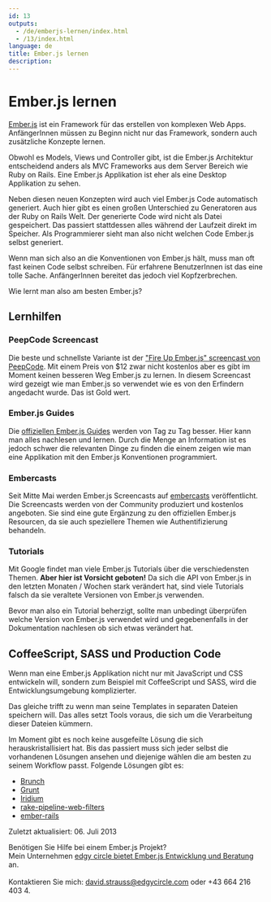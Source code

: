 ```yaml
---
id: 13
outputs:
  - /de/emberjs-lernen/index.html
  - /13/index.html
language: de
title: Ember.js lernen
description:
---
```

# Ember.js lernen

[Ember.js](http://emberjs.com/) ist ein Framework für das erstellen von komplexen Web Apps. AnfängerInnen müssen zu Beginn nicht nur das Framework, sondern auch zusätzliche Konzepte lernen.

Obwohl es Models, Views und Controller gibt, ist die Ember.js Architektur entscheidend anders als MVC Frameworks aus dem Server Bereich wie Ruby on Rails. Eine Ember.js Applikation ist eher als eine Desktop Applikation zu sehen.

Neben diesen neuen Konzepten wird auch viel Ember.js Code automatisch generiert. Auch hier gibt es einen großen Unterschied zu Generatoren aus der Ruby on Rails Welt. Der generierte Code wird nicht als Datei gespeichert. Das passiert stattdessen alles während der Laufzeit direkt im Speicher. Als Programmierer sieht man also nicht welchen Code Ember.js selbst generiert.

Wenn man sich also an die Konventionen von Ember.js hält, muss man oft fast keinen Code selbst schreiben. Für erfahrene BenutzerInnen ist das eine tolle Sache. AnfängerInnen bereitet das jedoch viel Kopfzerbrechen.

Wie lernt man also am besten Ember.js?

## Lernhilfen

### PeepCode Screencast
Die beste und schnellste Variante ist der ["Fire Up Ember.js" screencast von PeepCode](https://peepcode.com/products/emberjs).  Mit einem Preis von $12 zwar nicht kostenlos aber es gibt im Moment keinen besseren Weg Ember.js zu lernen. In diesem Screencast wird gezeigt wie man Ember.js so verwendet wie es von den Erfindern angedacht wurde. Das ist Gold wert.

### Ember.js Guides
Die [offiziellen Ember.js Guides](http://emberjs.com/guides/) werden von Tag zu Tag besser. Hier kann man alles nachlesen und lernen. Durch die Menge an Information ist es jedoch schwer die relevanten Dinge zu finden die einem zeigen wie man eine Applikation mit den Ember.js Konventionen programmiert.

### Embercasts
Seit Mitte Mai werden Ember.js Screencasts auf [embercasts](http://www.embercasts.com/) veröffentlicht. Die Screencasts werden von der Community produziert und kostenlos angeboten. Sie sind eine gute Ergänzung zu den offiziellen Ember.js Resourcen, da sie auch speziellere Themen wie Authentifizierung behandeln.

### Tutorials
Mit Google findet man viele Ember.js Tutorials über die verschiedensten Themen. **Aber hier ist Vorsicht geboten!** Da sich die API von Ember.js in den letzten Monaten / Wochen stark verändert hat, sind viele Tutorials falsch da sie veraltete Versionen von Ember.js verwenden.

Bevor man also ein Tutorial beherzigt, sollte man unbedingt überprüfen welche Version von Ember.js verwendet wird und gegebenenfalls in der Dokumentation nachlesen ob sich etwas verändert hat.

## CoffeeScript, SASS und Production Code
Wenn man eine Ember.js Applikation nicht nur mit JavaScript und CSS entwickeln will, sondern zum Beispiel mit CoffeeScript und SASS, wird die Entwicklungsumgebung komplizierter.

Das gleiche trifft zu wenn man seine Templates in separaten Dateien speichern will. Das alles setzt Tools voraus, die sich um die Verarbeitung dieser Dateien kümmern.

Im Moment gibt es noch keine ausgefeilte Lösung die sich herauskristallisiert hat. Bis das passiert muss sich jeder selbst die vorhandenen Lösungen ansehen und diejenige wählen die am besten zu seinem Workflow passt. Folgende Lösungen gibt es:

* [Brunch](http://brunch.io/)
* [Grunt](http://gruntjs.com/)
* [Iridium](https://github.com/radiumsoftware/iridium)
* [rake-pipeline-web-filters](https://github.com/wycats/rake-pipeline-web-filters)
* [ember-rails](https://github.com/emberjs/ember-rails)

Zuletzt aktualisiert: 06. Juli 2013

<div class="call-to-action">
  Benötigen Sie Hilfe bei einem Ember.js Projekt?<br>
  Mein Unternehmen <a href="http://edgycircle.com/leistungen/emberjs-entwicklung-und-beratung/">edgy circle bietet Ember.js Entwicklung und Beratung</a> an.<br><br>
  Kontaktieren Sie mich: <a href="mailto:david.strauss@edgycircle.com">david.strauss@edgycircle.com</a> oder +43 664 216 403 4.
</div>
